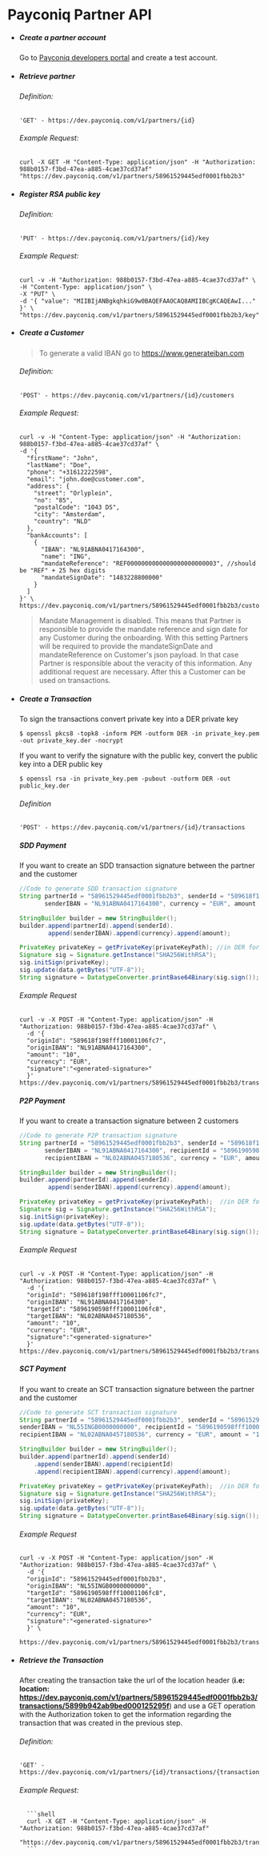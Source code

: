 # Payconiq Partner API


+ ##### Create a partner account

	Go to  [Payconiq developers portal](https://developer.payconiq.com)  and create a test account.


+ ##### Retrieve partner
    ###### Definition:  
    ```
    'GET' - https://dev.payconiq.com/v1/partners/{id}
    ```
    ###### Example Request:
    ```shell
    curl -X GET -H "Content-Type: application/json" -H "Authorization: 988b0157-f3bd-47ea-a885-4cae37cd37af"
    "https://dev.payconiq.com/v1/partners/58961529445edf0001fbb2b3"
    ```
    
+ ##### Register RSA public key
	
  ###### Definition:
   ```
   'PUT' - https://dev.payconiq.com/v1/partners/{id}/key
   ```    
    
  ###### Example Request:
  ```shell
  curl -v -H "Authorization: 988b0157-f3bd-47ea-a885-4cae37cd37af" \
  -H "Content-Type: application/json" \
  -X "PUT" \
  -d '{ "value": "MIIBIjANBgkqhkiG9w0BAQEFAAOCAQ8AMIIBCgKCAQEAwI..." }' \
  "https://dev.payconiq.com/v1/partners/58961529445edf0001fbb2b3/key"
  ```

+ ##### Create a Customer 
	
    > To generate a valid IBAN go to https://www.generateiban.com 
    
    ###### Definition:
    ```
    'POST' - https://dev.payconiq.com/v1/partners/{id}/customers
    ```
    ###### Example Request:
    ```shell
    curl -v -H "Content-Type: application/json" -H "Authorization: 988b0157-f3bd-47ea-a885-4cae37cd37af" \
    -d '{
      "firstName": "John",
      "lastName": "Doe",
      "phone": "+31612222598",
      "email": "john.doe@customer.com",
      "address": {
        "street": "Orlyplein",
        "no": "85",
        "postalCode": "1043 DS",
        "city": "Amsterdam",
        "country": "NLD"
      },
      "bankAccounts": [
        {
          "IBAN": "NL91ABNA0417164300",
          "name": "ING",
          "mandateReference": "REF0000000000000000000000003", //should be "REF" + 25 hex digits
          "mandateSignDate": "1483228800000"
        }
      ]
    }' \
    https://dev.payconiq.com/v1/partners/58961529445edf0001fbb2b3/customers
	```
        
    >Mandate Management is disabled.
    >This means that Partner is responsible to provide the mandate reference and sign date for any Customer during the onboarding.
    >With this setting Partners will be required to provide the mandateSignDate and mandateReference on Customer's json payload. In
    >that case Partner is responsible about the veracity of this information. Any additional request are necessary. After this a
    >Customer can be used on transactions.

+ ##### Create a Transaction

   To sign the transactions convert private key into a DER private key
   ```shell
   $ openssl pkcs8 -topk8 -inform PEM -outform DER -in private_key.pem -out private_key.der -nocrypt
   ```
   If you want to verify the signature with the public key, convert the public key into a DER public key
   ```shell
   $ openssl rsa -in private_key.pem -pubout -outform DER -out public_key.der
   ```

   ###### Definition
   ```
   'POST' - https://dev.payconiq.com/v1/partners/{id}/transactions
   ```

   ##### SDD Payment
   If you want to create an SDD transaction signature between the partner and the customer

    ```java
    //Code to generate SDD transaction signature
    String partnerId = "58961529445edf0001fbb2b3", senderId = "589618f198fff10001106fc7",
           senderIBAN = "NL91ABNA0417164300", currency = "EUR", amount = "10";

    StringBuilder builder = new StringBuilder();
    builder.append(partnerId).append(senderId).
            append(senderIBAN).append(currency).append(amount);

    PrivateKey privateKey = getPrivateKey(privateKeyPath); //in DER format
    Signature sig = Signature.getInstance("SHA256WithRSA");
    sig.initSign(privateKey);
    sig.update(data.getBytes("UTF-8"));
    String signature = DatatypeConverter.printBase64Binary(sig.sign());
    ```

    ###### Example Request
    ```shell
    curl -v -X POST -H "Content-Type: application/json" -H "Authorization: 988b0157-f3bd-47ea-a885-4cae37cd37af" \
      -d '{
      "originId": "589618f198fff10001106fc7",
      "originIBAN": "NL91ABNA0417164300",
      "amount": "10",
      "currency": "EUR",
      "signature":"<generated-signature>"
      }' https://dev.payconiq.com/v1/partners/58961529445edf0001fbb2b3/transactions
	```

    ##### P2P Payment
    If you want to create a transaction signature between 2 customers

    ```java
    //Code to generate P2P transaction signature
    String partnerId = "58961529445edf0001fbb2b3", senderId = "589618f198fff10001106fc7",
           senderIBAN = "NL91ABNA0417164300", recipientId = "5896190598fff10001106fc8",
           recipientIBAN = "NL02ABNA0457180536", currency = "EUR", amount = "10";

    StringBuilder builder = new StringBuilder();
    builder.append(partnerId).append(senderId).
            append(senderIBAN).append(currency).append(amount);

    PrivateKey privateKey = getPrivateKey(privateKeyPath);  //in DER format
    Signature sig = Signature.getInstance("SHA256WithRSA");
    sig.initSign(privateKey);
    sig.update(data.getBytes("UTF-8"));
    String signature = DatatypeConverter.printBase64Binary(sig.sign());
    ```

    ###### Example Request
    ```shell
    curl -v -X POST -H "Content-Type: application/json" -H "Authorization: 988b0157-f3bd-47ea-a885-4cae37cd37af" \
      -d '{
      "originId": "589618f198fff10001106fc7",
      "originIBAN": "NL91ABNA0417164300",
      "targetId": "5896190598fff10001106fc8",
      "targetIBAN": "NL02ABNA0457180536",
      "amount": "10",
      "currency": "EUR",
      "signature":"<generated-signature>"
      }' https://dev.payconiq.com/v1/partners/58961529445edf0001fbb2b3/transactions
    ```

	##### SCT Payment
    If you want to create an SCT transaction signature between the partner and the customer

    ```java
    //Code to generate SCT transaction signature
    String partnerId = "58961529445edf0001fbb2b3", senderId = "58961529445edf0001fbb2b3",
    senderIBAN = "NL55INGB0000000000", recipientId = "5896190598fff10001106fc8",
    recipientIBAN = "NL02ABNA0457180536", currency = "EUR", amount = "10";

    StringBuilder builder = new StringBuilder();
    builder.append(partnerId).append(senderId)
        .append(senderIBAN).append(recipientId)
        .append(recipientIBAN).append(currency).append(amount);

    PrivateKey privateKey = getPrivateKey(privateKeyPath);  //in DER format
    Signature sig = Signature.getInstance("SHA256WithRSA");
    sig.initSign(privateKey);
    sig.update(data.getBytes("UTF-8"));
    String signature = DatatypeConverter.printBase64Binary(sig.sign());
    ```

    ###### Example Request
    ```shell
    curl -v -X POST -H "Content-Type: application/json" -H "Authorization: 988b0157-f3bd-47ea-a885-4cae37cd37af" \
	  -d '{
      "originId": "58961529445edf0001fbb2b3",
      "originIBAN": "NL55INGB0000000000",
      "targetId": "5896190598fff10001106fc8",
      "targetIBAN": "NL02ABNA0457180536",
      "amount": "10",
      "currency": "EUR",
      "signature":"<generated-signature>"
      }' \
	  https://dev.payconiq.com/v1/partners/58961529445edf0001fbb2b3/transactions
	```

+ ##### Retrieve the Transaction

  After creating the transaction take the url of the location header 
  (**i.e: location: https://dev.payconiq.com/v1/partners/58961529445edf0001fbb2b3/transactions/5899b942ab9bed000125295f**) and use a GET operation with the Authorization token to get the information regarding the transaction that was created in the previous step.

	###### Definition:
	```
	'GET' - https://dev.payconiq.com/v1/partners/{id}/transactions/{transaction_id}
	```
	
	###### Example Request:
    	```shell
    	curl -X GET -H "Content-Type: application/json" -H "Authorization: 988b0157-f3bd-47ea-a885-4cae37cd37af"
    	"https://dev.payconiq.com/v1/partners/58961529445edf0001fbb2b3/transactions/58999c7e98fff10001106ffd"
    	```

